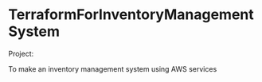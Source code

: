 # TerraformForInventoryManagementSystem

Project:

To make an inventory management system using AWS services
